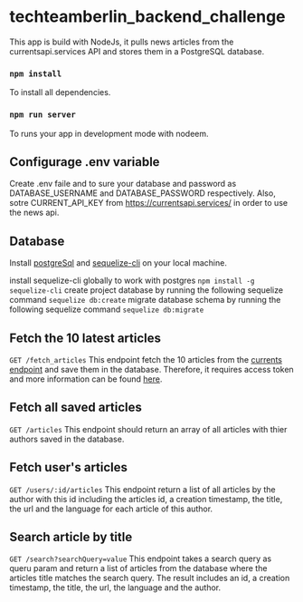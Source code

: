 # techteamberlin_backend_challenge

This app is build with NodeJs, it pulls news articles from the currentsapi.services API and stores them in a PostgreSQL database.

### `npm install`

To install all dependencies.

### `npm run server`

To runs your app in development mode with nodeem.

## Configurage .env variable

Create .env faile and to sure your database and password as DATABASE_USERNAME and DATABASE_PASSWORD respectively. Also, sotre CURRENT_API_KEY from https://currentsapi.services/ in order to use the news api.

## Database

Install [postgreSql](https://www.postgresql.org/download/) and [sequelize-cli](http://docs.sequelizejs.com/) on your local machine.

install sequelize-cli globally to work with postgres
`npm install -g sequelize-cli`
create project database by running the following sequelize command
`sequelize db:create`
migrate database schema by running the following sequelize command
`sequelize db:migrate`

## Fetch the 10 latest articles

`GET /fetch_articles`
This endpoint fetch the 10 articles from the [currents endpoint](https://api.currentsapi.services/v1/latest-news) and save them in the database. Therefore, it requires access token and more information can be found [here](https://currentsapi.services/).

## Fetch all saved articles

`GET /articles`
This endpoint should return an array of all articles with thier authors saved in the database.

## Fetch user's articles

`GET /users/:id/articles`
This endpoint return a list of all articles by the author with this id including the articles id, a creation timestamp, the title, the url and the language for each article of this author.

## Search article by title

`GET /search?searchQuery=value`
This endpoint takes a search query as queru param and return a list of articles from the database where the articles title matches the search query. The result includes an id, a creation timestamp, the title, the url, the language and the author.
